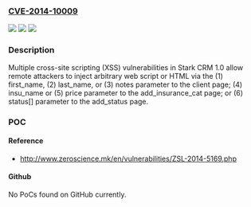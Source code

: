 ### [CVE-2014-10009](https://cve.mitre.org/cgi-bin/cvename.cgi?name=CVE-2014-10009)
![](https://img.shields.io/static/v1?label=Product&message=n%2Fa&color=blue)
![](https://img.shields.io/static/v1?label=Version&message=n%2Fa&color=blue)
![](https://img.shields.io/static/v1?label=Vulnerability&message=n%2Fa&color=brighgreen)

### Description

Multiple cross-site scripting (XSS) vulnerabilities in Stark CRM 1.0 allow remote attackers to inject arbitrary web script or HTML via the (1) first_name, (2) last_name, or (3) notes parameter to the client page; (4) insu_name or (5) price parameter to the add_insurance_cat page; or (6) status[] parameter to the add_status page.

### POC

#### Reference
- http://www.zeroscience.mk/en/vulnerabilities/ZSL-2014-5169.php

#### Github
No PoCs found on GitHub currently.

